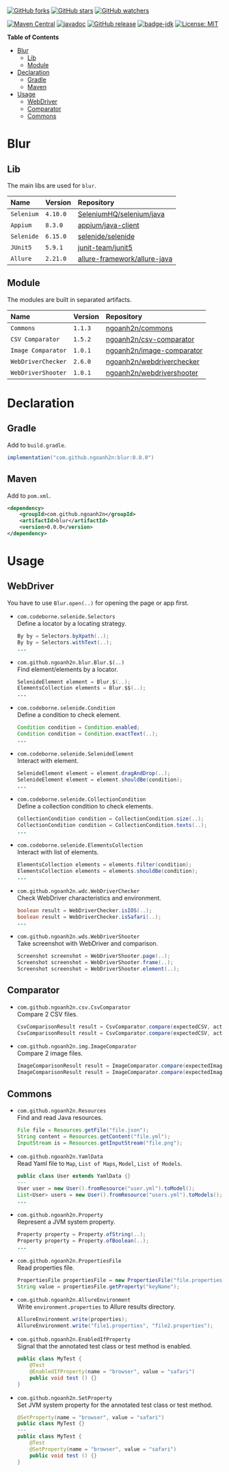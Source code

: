 [![GitHub forks](https://img.shields.io/github/forks/ngoanh2n/blur.svg?style=social&label=Fork&maxAge=2592000)](https://github.com/ngoanh2n/blur/network/members/)
[![GitHub stars](https://img.shields.io/github/stars/ngoanh2n/blur.svg?style=social&label=Star&maxAge=2592000)](https://github.com/ngoanh2n/blur/stargazers/)
[![GitHub watchers](https://img.shields.io/github/watchers/ngoanh2n/blur.svg?style=social&label=Watch&maxAge=2592000)](https://github.com/ngoanh2n/blur/watchers/)

[![Maven Central](https://maven-badges.herokuapp.com/maven-central/com.github.ngoanh2n/blur/badge.svg)](https://maven-badges.herokuapp.com/maven-central/com.github.ngoanh2n/blur)
[![javadoc](https://javadoc.io/badge2/com.github.ngoanh2n/blur/javadoc.svg)](https://javadoc.io/doc/com.github.ngoanh2n/blur)
[![GitHub release](https://img.shields.io/github/release/ngoanh2n/blur.svg)](https://github.com/ngoanh2n/blur/releases/)
[![badge-jdk](https://img.shields.io/badge/jdk-8-blue.svg)](http://www.oracle.com/technetwork/java/javase/downloads/index.html)
[![License: MIT](https://img.shields.io/badge/License-MIT-blueviolet.svg)](https://opensource.org/licenses/MIT)

**Table of Contents**
<!-- TOC -->
* [Blur](#blur)
  * [Lib](#lib)
  * [Module](#module)
* [Declaration](#declaration)
  * [Gradle](#gradle)
  * [Maven](#maven)
* [Usage](#usage)
  * [WebDriver](#webdriver)
  * [Comparator](#comparator)
  * [Commons](#commons)
<!-- TOC -->

# Blur
## Lib
The main libs are used for `blur`.

| Name       | Version  | Repository                                                                         |
|:-----------|:---------|:-----------------------------------------------------------------------------------|
| `Selenium` | `4.10.0` | [SeleniumHQ/selenium/java](https://github.com/SeleniumHQ/selenium/tree/trunk/java) |
| `Appium`   | `8.3.0`  | [appium/java-client](https://github.com/appium/java-client)                        |
| `Selenide` | `6.15.0` | [selenide/selenide](https://github.com/selenide/selenide)                          |
| `JUnit5`   | `5.9.1`  | [junit-team/junit5](https://github.com/junit-team/junit5)                          |
| `Allure`   | `2.21.0` | [allure-framework/allure-java](https://github.com/allure-framework/allure-java)    |

## Module
The modules are built in separated artifacts.

| Name               | Version | Repository                                                                |
|:-------------------|---------|:--------------------------------------------------------------------------|
| `Commons`          | `1.1.3` | [ngoanh2n/commons](https://github.com/ngoanh2n/commons)                   |
| `CSV Comparator`   | `1.5.2` | [ngoanh2n/csv-comparator](https://github.com/ngoanh2n/csv-comparator)     |
| `Image Comparator` | `1.0.1` | [ngoanh2n/image-comparator](https://github.com/ngoanh2n/image-comparator) |
| `WebDriverChecker` | `2.6.0` | [ngoanh2n/webdriverchecker](https://github.com/ngoanh2n/webdriverchecker) |
| `WebDriverShooter` | `1.0.1` | [ngoanh2n/webdrivershooter](https://github.com/ngoanh2n/webdrivershooter) |

# Declaration
## Gradle
Add to `build.gradle`.
```gradle
implementation("com.github.ngoanh2n:blur:0.0.0")
```

## Maven
Add to `pom.xml`.
```xml
<dependency>
    <groupId>com.github.ngoanh2n</groupId>
    <artifactId>blur</artifactId>
    <version>0.0.0</version>
</dependency>
```

# Usage
## WebDriver
You have to use `Blur.open(..)` for opening the page or app first.

- `com.codeborne.selenide.Selectors`<br>
  Define a locator by a locating strategy.
  ```java
  By by = Selectors.byXpath(..);
  By by = Selectors.withText(..);
  ...
  ```

- `com.github.ngoanh2n.blur.Blur.$(..)`<br>
Find element/elements by a locator.
  ```java
  SelenideElement element = Blur.$(..);
  ElementsCollection elements = Blur.$$(..);
  ...
  ```

- `com.codeborne.selenide.Condition`<br>
  Define a condition to check element.
  ```java
  Condition condition = Condition.enabled;
  Condition condition = Condition.exactText(..);
  ...
  ```

- `com.codeborne.selenide.SelenideElement`<br>
  Interact with element.
  ```java
  SelenideElement element = element.dragAndDrop(..);
  SelenideElement element = element.shouldBe(condition);
  ...
  ```

- `com.codeborne.selenide.CollectionCondition`<br>
  Define a collection condition to check elements.
  ```java
  CollectionCondition condition = CollectionCondition.size(..);
  CollectionCondition condition = CollectionCondition.texts(..);
  ...
  ```

- `com.codeborne.selenide.ElementsCollection`<br>
  Interact with list of elements.
  ```java
  ElementsCollection elements = elements.filter(condition);
  ElementsCollection elements = elements.shouldBe(condition);
  ...
  ```

- `com.github.ngoanh2n.wdc.WebDriverChecker`<br>
  Check WebDriver characteristics and environment.
  ```java
  boolean result = WebDriverChecker.isIOS(..);
  boolean result = WebDriverChecker.isSafari(..);
  ...
  ```

- `com.github.ngoanh2n.wds.WebDriverShooter`<br>
  Take screenshot with WebDriver and comparison.
  ```java
  Screenshot screenshot = WebDriverShooter.page(..);
  Screenshot screenshot = WebDriverShooter.frame(..);
  Screenshot screenshot = WebDriverShooter.element(..);
  ```

## Comparator
- `com.github.ngoanh2n.csv.CsvComparator`<br>
  Compare 2 CSV files.
  ```java
  CsvComparisonResult result = CsvComparator.compare(expectedCSV, actualCSV);
  CsvComparisonResult result = CsvComparator.compare(expectedCSV, actualCSV, options);
  ```

- `com.github.ngoanh2n.img.ImageComparator`<br>
  Compare 2 image files.
  ```java
  ImageComparisonResult result = ImageComparator.compare(expectedImage, actualImage);
  ImageComparisonResult result = ImageComparator.compare(expectedImage, actualImage, options);
  ```

## Commons
- `com.github.ngoanh2n.Resources`<br>
  Find and read Java resources.
  ```java
  File file = Resources.getFile("file.json");
  String content = Resources.getContent("file.yml");
  InputStream is = Resources.getInputStream("file.png");
  ```

- `com.github.ngoanh2n.YamlData`<br>
  Read Yaml file to `Map`, `List of Maps`, `Model`, `List of Models`.
  ```java
  public class User extends YamlData {}
  ---
  User user = new User().fromResource("user.yml").toModel();
  List<User> users = new User().fromResource("users.yml").toModels();
  ...
  ```

- `com.github.ngoanh2n.Property`<br>
  Represent a JVM system property.
  ```java
  Property property = Property.ofString(..);
  Property property = Property.ofBoolean(..);
  ...
  ```

- `com.github.ngoanh2n.PropertiesFile`<br>
  Read properties file.
  ```java
  PropertiesFile propertiesFile = new PropertiesFile("file.properties");
  String value = propertiesFile.getProperty("keyName");
  ```

- `com.github.ngoanh2n.AllureEnvironment`<br>
  Write `environment.properties` to Allure results directory.
  ```java
  AllureEnvironment.write(properties);
  AllureEnvironment.write("file1.properties", "file2.properties");
  ```

- `com.github.ngoanh2n.EnabledIfProperty`<br>
  Signal that the annotated test class or test method is enabled.
  ```java
  public class MyTest {
      @Test
      @EnabledIfProperty(name = "browser", value = "safari")
      public void test () {}
  }
  ```

- `com.github.ngoanh2n.SetProperty`<br>
  Set JVM system property for the annotated test class or test method.
  ```java
  @SetProperty(name = "browser", value = "safari")
  public class MyTest {}
  ---
  public class MyTest {
      @Test
      @SetProperty(name = "browser", value = "safari")
      public void test () {}
  }
  ```
